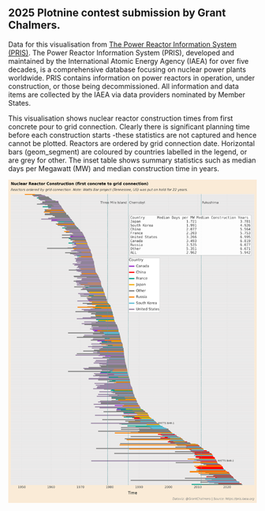 ## 2025 Plotnine contest submission by Grant Chalmers.

Data for this visualisation from [The Power Reactor Information System (PRIS)](https://pris.iaea.org/pris/). The Power Reactor Information System (PRIS), developed and maintained by the International Atomic Energy Agency (IAEA) for over five decades, is a comprehensive database focusing on nuclear power plants worldwide. PRIS contains information on power reactors in operation, under construction, or those being decommissioned. All information and data items are collected by the IAEA via data providers nominated by Member States.

This visualisation shows nuclear reactor construction times from first concrete pour to grid connection. Clearly there is significant planning time before each construction starts -these statistics are not captured and hence cannot be plotted. Reactors are ordered by grid connection date. Horizontal bars (geom_segment) are coloured by countries labelled in the legend, or are grey for other. The inset table shows summary statistics such as median days per Megawatt (MW) and median construction time in years.


![Reactor constructions by grid connection](images/reactor_cons_by_grid_con_mar25_long_labels.png)


